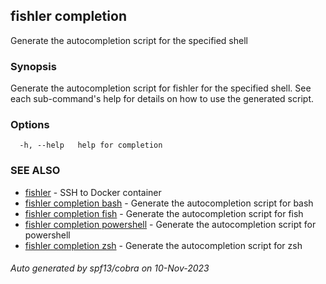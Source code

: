 ## fishler completion

Generate the autocompletion script for the specified shell

### Synopsis

Generate the autocompletion script for fishler for the specified shell.
See each sub-command's help for details on how to use the generated script.


### Options

```
  -h, --help   help for completion
```

### SEE ALSO

* [fishler](fishler.md)	 - SSH to Docker container
* [fishler completion bash](fishler_completion_bash.md)	 - Generate the autocompletion script for bash
* [fishler completion fish](fishler_completion_fish.md)	 - Generate the autocompletion script for fish
* [fishler completion powershell](fishler_completion_powershell.md)	 - Generate the autocompletion script for powershell
* [fishler completion zsh](fishler_completion_zsh.md)	 - Generate the autocompletion script for zsh

###### Auto generated by spf13/cobra on 10-Nov-2023
